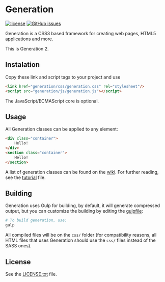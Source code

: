 # Generation

[![license](https://img.shields.io/github/license/alinarezrangel/generation.svg)]()
[![GitHub issues](https://img.shields.io/github/issues/alinarezrangel/generation.svg)]()

Generation is a CSS3 based framework for creating web pages, HTML5 applications and more.

This is Generation 2.

## Instalation

Copy these link and script tags to your project and use

```html
<link href="generation/css/generation.css" rel="stylesheet"/>
<script src="generation/js/generation.js"></script>
```

The JavaScript/ECMAScript core is optional.

## Usage

All Generation classes can be applied to any element:

```html
<div class="container">
	Hello!
</div>
<section class="container">
	Hello!
</section>
```

A list of generation classes can be found on the
[wiki](https://github.com/alinarezrangel/generation/wiki/Class-List).
For further reading, see the [tutorial](tutorial.html) file.

## Building

Generation uses Gulp for building, by default, it will generate compressed
output, but you can customize the building by editing the
[gulpfile](gulpfile.js):

```sh
# To build generation, use:
gulp
```

All compiled files will be on the `css/` folder (for compatibility reasons,
all HTML files that uses Generation should use the `css/` files instead of
the SASS ones).

## License

See the [LICENSE.txt](LICENSE.txt) file.
